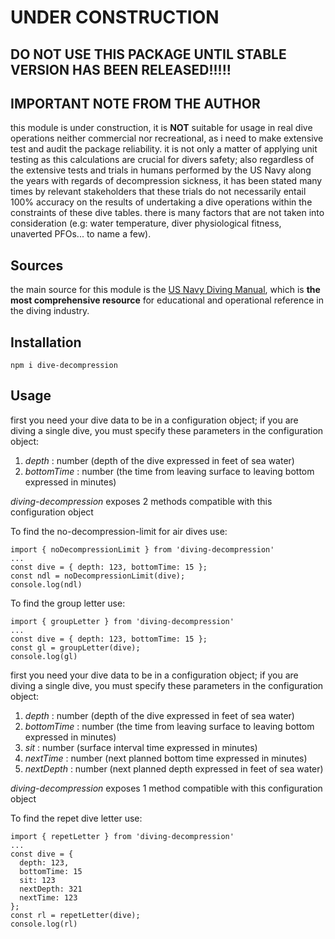 # UNDER CONSTRUCTION

## DO NOT USE THIS PACKAGE UNTIL STABLE VERSION HAS BEEN RELEASED!!!!!

## IMPORTANT NOTE FROM THE AUTHOR
this module is under construction, it is **__NOT__** suitable for usage in real dive operations neither commercial nor recreational, as i need to make extensive test and audit the package reliability. it is not only a matter of applying unit testing as this calculations are crucial for divers safety; also regardless of the extensive tests and trials in humans performed by the US Navy along the years with regards of decompression sickness, it has been stated many times by relevant stakeholders that these trials do not necessarily entail 100% accuracy on the results of undertaking a dive operations within the constraints of these dive tables. there is many factors that are not taken into consideration (e.g: water temperature, diver physiological fitness, unaverted PFOs... to name a few). 

## Sources
the main source for this module is the [US Navy Diving Manual](https://en.wikipedia.org/wiki/U.S._Navy_Diving_Manual "US Navy Diving Manual"), which is __the most comprehensive resource__ for educational and operational reference in the diving industry.


## Installation

```
npm i dive-decompression
```

## Usage

first you need your dive data to be in a configuration object; if you are diving a single dive, you must specify these parameters in the configuration object:

1. _depth_ : number (depth of the dive expressed in feet of sea water) 
2. _bottomTime_ : number (the time from leaving surface to leaving bottom expressed in minutes)

_diving-decompression_ exposes 2 methods compatible with this configuration object

To find the no-decompression-limit for air dives use:

```
import { noDecompressionLimit } from 'diving-decompression'
...
const dive = { depth: 123, bottomTime: 15 };
const ndl = noDecompressionLimit(dive);
console.log(ndl)
```

To find the group letter use:

```
import { groupLetter } from 'diving-decompression'
...
const dive = { depth: 123, bottomTime: 15 };
const gl = groupLetter(dive);
console.log(gl)
```

first you need your dive data to be in a configuration object; if you are diving a single dive, you must specify these parameters in the configuration object:

1. _depth_ : number (depth of the dive expressed in feet of sea water) 
2. _bottomTime_ : number (the time from leaving surface to leaving bottom expressed in minutes)
3. _sit_ : number (surface interval time expressed in minutes)
4. _nextTime_ : number (next planned bottom time expressed in minutes)
5. _nextDepth_ : number (next planned depth expressed in feet of sea water)

_diving-decompression_ exposes 1 method compatible with this configuration object

To find the repet dive letter use:

```
import { repetLetter } from 'diving-decompression'
...
const dive = { 
  depth: 123, 
  bottomTime: 15 
  sit: 123
  nextDepth: 321
  nextTime: 123
};
const rl = repetLetter(dive);
console.log(rl)
```